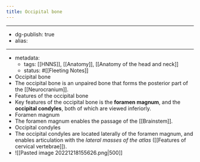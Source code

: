 ```yaml
---
title: Occipital bone
---
```


- --
- dg-publish: true
- alias:
- --
- metadata:
	- tags: [[HNNS]], [[Anatomy]], [[Anatomy of the head and neck]]
	- status: #[[Fleeting Notes]]
- Occipital bone
- The occipital bone is an unpaired bone that forms the posterior part of the [[Neurocranium]].
- Features of the occipital bone
- Key features of the occipital bone is the **foramen magnum**, and the **occipital condyles**, both of which are viewed inferiorly.
- Foramen magnum
- The foramen magnum enables the passage of the [[Brainstem]].
- Occipital condyles
- The occipital condyles are located laterally of the foramen magnum, and enables articulation with the *lateral masses of the atlas* ([[Features of cervical vertebrae]]).
- ![[Pasted image 20221218155626.png|500]]